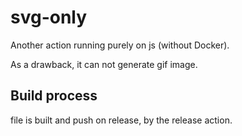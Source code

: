 # svg-only

Another action running purely on js (without Docker).

As a drawback, it can not generate gif image.

## Build process

file is built and push on release, by the release action.
